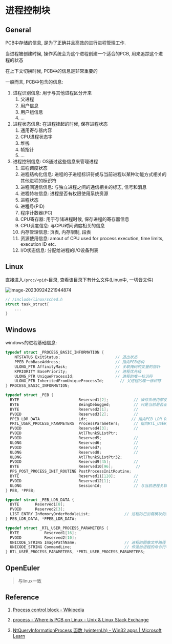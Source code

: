 # 进程控制块

## General

PCB中存储的信息, 是为了正确并且高效的进行进程管理工作.

当进程被创建时候, 操作系统会为这个进程创建一个适合的PCB, 用来追踪这个进程的状态

在上下文切换时候, PCB中的信息是非常重要的

一般而言, PCB中包含的信息:

1. 进程识别信息: 用于与其他进程区分开来
   1. 父进程
   2. 用户信息
   3. 用户组信息
   4. ...
2. 进程状态信息: 在进程挂起的时候, 保存进程状态
   1. 通用寄存器内容
   2. CPU进程状态字
   3. 堆栈
   4. 帧指针
   5. ...
3. 进程控制信息: OS通过这些信息来管理进程
   1. 进程调度状态
   2. 进程结构化信息: 进程的子进程标识符或与当前进程以某种功能方式相关的其他进程的标识符
   3. 进程间通信信息: 与独立进程之间的通信相关的标志, 信号和消息
   4. 进程特权信息: 进程是否有权限使用系统资源
   5. 进程状态
   6. 进程号(PID)
   7. 程序计数器(PC)
   8. CPU寄存器: 用于存储进程时候, 保存进程的寄存器信息
   9. CPU调度信息: 与CPU时间调度相关的信息
   10. 内存管理信息: 页表, 内存限制, 段表
   11. 资源使用信息: amout of CPU used for process execution, time limits, execution ID etc.
   12. I/O状态信息: 分配给进程的I/O设备列表

## Linux

直接进入`/proc/<pid>`目录, 查看该目录下有什么文件(Linux中, 一切皆文件)

![image-20230924221944874](https://jiunian-pic-1310185536.cos.ap-nanjing.myqcloud.com/picgo%2Fimage-20230924221944874.png)

```c
// /include/linux/sched.h
struct task_struct{
    ...
}

```

## Windows

windows的进程基础信息:

```C
typedef struct _PROCESS_BASIC_INFORMATION {
    NTSTATUS ExitStatus;						// 退出状态
    PPEB PebBaseAddress;						// 指向PEB结构
    ULONG_PTR AffinityMask;						// 关联掩码的变量的指针
    KPRIORITY BasePriority;						// 进程优先级
    ULONG_PTR UniqueProcessId;					// 进程的唯一标识符
    ULONG_PTR InheritedFromUniqueProcessId;		  // 父进程的唯一标识符
} PROCESS_BASIC_INFORMATION;

typedef struct _PEB {
  BYTE                          Reserved1[2];			// 操作系统内部使用
  BYTE                          BeingDebugged;			// 只是当前是否正在调试指定进程
  BYTE                          Reserved2[1];			// 
  PVOID                         Reserved3[2];			//
  PPEB_LDR_DATA                 Ldr;				   // 指向PEB_LDR_DATA结构的指针
  PRTL_USER_PROCESS_PARAMETERS  ProcessParameters;		// 指向RTL_USER_PROCESS_PARAMETERS结构的指针
  PVOID                         Reserved4[3];			//
  PVOID                         AtlThunkSListPtr;
  PVOID                         Reserved5;				//
  ULONG                         Reserved6;				//
  PVOID                         Reserved7;				//
  ULONG                         Reserved8;				//
  ULONG                         AtlThunkSListPtr32;
  PVOID                         Reserved9[45];			//
  BYTE                          Reserved10[96];		     //
  PPS_POST_PROCESS_INIT_ROUTINE PostProcessInitRoutine;
  BYTE                          Reserved11[128];		//
  PVOID                         Reserved12[1];			//
  ULONG                         SessionId;				// 与当前进程关联的终端服务会话标识符
} PEB, *PPEB;

typedef struct _PEB_LDR_DATA {
  BYTE       Reserved1[8];
  PVOID      Reserved2[3];
  LIST_ENTRY InMemoryOrderModuleList;				// 进程的已加载模块的双链接列表的头
} PEB_LDR_DATA, *PPEB_LDR_DATA;

typedef struct _RTL_USER_PROCESS_PARAMETERS {
  BYTE           Reserved1[16];
  PVOID          Reserved2[10];
  UNICODE_STRING ImagePathName;						// 进程的图像文件路径
  UNICODE_STRING CommandLine;						// 传递给进程的命令行字符串
} RTL_USER_PROCESS_PARAMETERS, *PRTL_USER_PROCESS_PARAMETERS;
```



## OpenEuler

> 与linux一致

## Reference

1. [Process control block - Wikipedia](https://en.wikipedia.org/wiki/Process_control_block)

2. [process - Where is PCB on Linux - Unix & Linux Stack Exchange](https://unix.stackexchange.com/questions/150734/where-is-pcb-on-linux)
3. [NtQueryInformationProcess 函数 (winternl.h) - Win32 apps | Microsoft Learn](https://learn.microsoft.com/zh-cn/windows/win32/api/winternl/nf-winternl-ntqueryinformationprocess?redirectedfrom=MSDN)